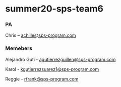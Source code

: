 # summer20-sps-team6

### PA
Chris – achille@sps-program.com

### Memebers
Alejandro Guti - agutierrezguillen@sps-program.com

Karol - kgutierrezsuarez1@sps-program.com

Reggie - rfrank@sps-program.com
